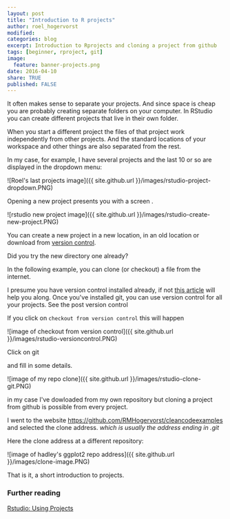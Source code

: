 ```yaml
---
layout: post
title: "Introduction to R projects"
author: roel_hogervorst
modified:
categories: blog
excerpt: Introduction to Rprojects and cloning a project from github
tags: [beginner, rproject, git]
image: 
  feature: banner-projects.png
date: 2016-04-10
share: TRUE
published: FALSE
---
```


It often makes sense to separate your projects. And since space is cheap you are probably creating separate folders on your computer. In RStudio you can create different projects that live in their own folder. 

When you start a different project the files of that project work independently from other projects. And the standard locations of your workspace and other things are also separated from the rest. 

In my case, for example, I have several projects and the last 10 or so are displayed in the dropdown menu:

![Roel's last projects image]({{ site.github.url }}/images/rstudio-project-dropdown.PNG)


Opening a new project presents you with a screen .

![rstudio new project image]({{ site.github.url }}/images/rstudio-create-new-project.PNG)

You can create a new project in a new location, in an old location or download from [version control](https://rmhogervorst.github.io/cleancode/blog/2016/03/01/version-control-start.html  "See a previous post about version control"). 

Did you try the new directory one already?

In the following example, you can clone (or checkout) a file from the internet. 

I presume you have version control installed already, if not [this article](https://stat545-ubc.github.io/git03_rstudio-meet-git.html)  will help you along. Once you've installed git, you can use version control for all your projects. See the post version control

If you click on `checkout from version control` this will happen

![image of checkout from version control]({{ site.github.url }}/images/rstudio-versioncontrol.PNG)

Click on git

and fill in some details.

![image of my repo clone]({{ site.github.url }}/images/rstudio-clone-git.PNG)

 in my case I've dowloaded from my own repository but cloning a project from github is possible from every project. 

I went to the website <https://github.com/RMHogervorst/cleancodeexamples> and selected the clone address. *which is usually the address ending in .git*

Here the clone address at a different repository:

![image of hadley's ggplot2 repo address]({{ site.github.url }}/images/clone-image.PNG)

That is it, a short introduction to projects. 


### Further reading
[Rstudio: Using Projects](https://support.rstudio.com/hc/en-us/articles/200526207-Using-Projects)